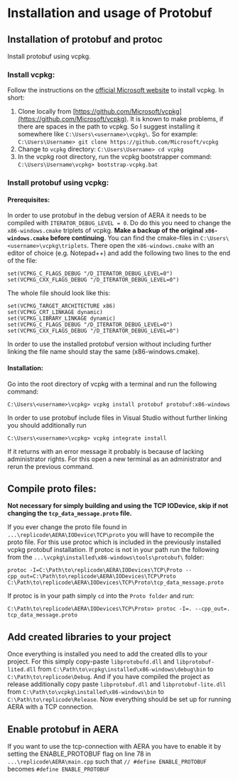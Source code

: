 # Installation and usage of Protobuf

## Installation of protobuf and protoc
Install protobuf using vcpkg.
### Install vcpkg:
Follow the instructions on the [official Microsoft website](https://docs.microsoft.com/en-us/cpp/build/install-vcpkg?view=msvc-160&tabs=windows) to install vcpkg. In short:

 1. Clone locally from [https://github.com/Microsoft/vcpkg](https://github.com/Microsoft/vcpkg). It is known to make problems, if there are spaces in the path to vcpkg. So I suggest installing it somewhere like `C:\Users\<username>\vcpkg\`. So for example:
 `C:\Users\Username> git clone https://github.com/Microsoft/vcpkg`
 2. Change to `vcpkg` directory:
  `C:\Users\Username> cd vcpkg`
  3. In the vcpkg root directory, run the vcpkg bootstrapper command:
  `C:\Users\Username\vcpkg> bootstrap-vcpkg.bat`

### Install protobuf using vcpkg:

#### Prerequisites:
In order to use protobuf in the debug version of AERA it needs to be compiled with `ITERATOR_DEBUG_LEVEL = 0`. Do do this you need to change the `x86-windows.cmake` triplets of vcpkg. **Make a backup of the original `x86-windows.cmake` before continuing**.
You can find the cmake-files in `C:\Users\<username>\vcpkg\triplets`. There open the `x86-windows.cmake` with an editor of choice (e.g. Notepad++) and add the following two lines to the end of the file:
```
set(VCPKG_C_FLAGS_DEBUG "/D_ITERATOR_DEBUG_LEVEL=0")
set(VCPKG_CXX_FLAGS_DEBUG "/D_ITERATOR_DEBUG_LEVEL=0")
```
The whole file should look like this:
```
set(VCPKG_TARGET_ARCHITECTURE x86)
set(VCPKG_CRT_LINKAGE dynamic)
set(VCPKG_LIBRARY_LINKAGE dynamic)
set(VCPKG_C_FLAGS_DEBUG "/D_ITERATOR_DEBUG_LEVEL=0")
set(VCPKG_CXX_FLAGS_DEBUG "/D_ITERATOR_DEBUG_LEVEL=0")
```
In order to use the installed protobuf version without including further linking the file name should stay the same (x86-windows.cmake).

#### Installation:
Go into the root directory of vcpkg with a terminal and run the following command:
```
C:\Users\<username>\vcpkg> vcpkg install protobuf protobuf:x86-windows
```
In order to use protobuf include files in Visual Studio without further linking you should additionally run
```
C:\Users\<username>\vcpkg> vcpkg integrate install
```
If it returns with an error message it probably is because of lacking administrator rights. For this open a new terminal as an administrator and rerun the previous command.

## Compile proto files:
**Not necessary for simply building and using the TCP IODevice, skip if not changing the `tcp_data_message.proto` file.**

If you ever change the proto file found in `...\replicode\AERA\IODevice\TCP\proto` you will have to recompile the proto file. For this use protoc which is included in the previously installed vcpkg protobuf installation. If protoc is not in your path run the following from the `...\vcpkg\installed\x86-windows\tools\protobuf\` folder:
```
protoc -I=C:\Path\to\replicode\AERA\IODevices\TCP\Proto --cpp_out=C:\Path\to\replicode\AERA\IODevices\TCP\Proto C:\Path\to\replicode\AERA\IODevices\TCP\Proto\tcp_data_message.proto
```
If protoc is in your path simply `cd` into the `Proto folder` and run:
```
C:\Path\to\replicode\AERA\IODevices\TCP\Proto> protoc -I=. --cpp_out=. tcp_data_message.proto
```

## Add created libraries to your project
Once everything is installed you need to add the created dlls to your project. For this simply copy-paste `libprotobufd.dll` and `libprotobuf-lited.dll` from `C:\Path\to\vcpkg\installed\x86-windows\debug\bin` to `C:\Path\to\replicode\Debug`. And if you have compiled the project as release additionally copy paste `libprotobuf.dll` and `libprotobuf-lite.dll` from `C:\Path\to\vcpkg\installed\x86-windows\bin` to `C:\Path\to\replicode\Release`. Now everything should be set up for running AERA with a TCP connection.

## Enable protobuf in AERA
If you want to use the tcp-connection with AERA you have to enable it by setting the ENABLE_PROTOBUF flag on line 78 in `...\replicode\AERA\main.cpp` such that `// #define ENABLE_PROTOBUF` becomes `#define ENABLE_PROTOBUF`